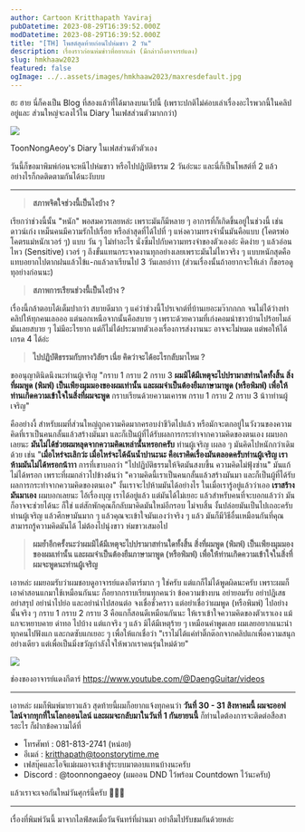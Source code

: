 ```yaml
---
author: Cartoon Kritthapath Yaviraj
pubDatetime: 2023-08-29T16:39:52.000Z
modDatetime: 2023-08-29T16:39:52.000Z
title: "[TH] โพสต์สุดท้ายก่อนไปห่มขาว 2 วัน"
description: เรื่องราวก่อนห่มข่าวที่อยากเล่า (มีกล่าวถึงอาจารย์แดง)
slug: hmkhaaw2023
featured: false
ogImage: ../..assets/images/hmkhaaw2023/maxresdefault.jpg
---
```


ฮะ ฮาย นี่ก็คงเป็น Blog ที่สองแล้วที่ได้มาลงบนเว็ปนี้ (เพราะปกติไม่ค่อบเล่าเรื่องอะไรพวกนี้ในคลิปอยู่และ ส่วนใหญ่จะลงไว้ใน Diary ในเฟสส่วนตัวมากกว่า)

![](@assets/images/hmkhaaw2023/fbpost.png)

ToonNongAeoy's Diary ในเฟสส่วนตัวตัวเอง

วันนี้ก็ขอมาพิมพ์ก่อนจะหนีไปห่มขาว หรือไปปฎิบัติธรรม 2 วันอ่ะนะ และนี่ก็เป็นโพสต์ที่ 2 แล้ว อย่างไรก็กดติดตามกันได้นะงับบบ

---

> **สภาพจิตใจช่วงนี้เป็นไงบ้าง ?**

เรียกว่าช่วงนี้นั้น "หนัก" พอสมควรเลยหล่ะ เพราะมันก็มีหลาย ๆ อาการที่ก็เกิดขึ้นอยู่ในช่วงนี้ เช่น ดาวน์เก่ง เหม็นคนมีความรักไปเรื่อย หรือล่าสุดที่ได้ไปที่ ๆ แห่งความทรงจำนั้นมันคือแบบ (โคตรพ่อโคตรแม่หนักเวอร์ ๆ) แบบ วัน ๆ ไม่ทำอะไร นั่งซึ่มไปกับความทรงจำของตัวเองอ่ะ คิดง่าย ๆ แล้วอ่อนไหว (Sensitive) เวอร์ ๆ ถึงขั้นแทนกระจาดงานทุกอย่างเลยเพราะมันไม่ไหวจริง ๆ แบบหนักสุดคือแทบอยากไปตากฝนแล้วไข้แ-กแล้วลาเรียนไป 3 วันเลยอ่าาา (ส่วนเรื่องนั้นถ้าอยากจะให้เล่า ก็ขอรอดูทุอย่างก่อนนะ)

> **สภาพการเรียนช่วงนี้เป็นไงบ้าง ?**

เรื่องนี้กล้าตอบได้เต็มปากว่า สบายดีมาก ๆ แค่ว่าช่วงนี้โปรเจกต์ที่บ้านเยอะมว๊ากกกก จนไม่ได้ว่างทำคลิปให้ทุกคนเลอออ แต่นอกเหนือจากนั้นคือสบาย ๆ เพราะด้วยความที่เก่งคอมนำชาวบ้านไปร้อยไมล์ มันเลยสบาย ๆ ไม่มีอะไรยาก แต่ก็ไม่ได้ประมาทตัวเองเรื่องการส่งงานนะ อาจจะไม่หมด แต่พอให้ได้เกรด 4 ได้อ่ะ

> **ไปปฎิบัติธรรมกับทางวิลัยฯ เนี่ย คิดว่าจะได้อะไรกลับมาไหม ?**

ขออนุญาตินิดนึงนะท่านผู้เจริญ "กราบ 1 กราบ 2 กราบ 3 **ผมมิได้มีเหตุจะไปปรามาสท่านใดทั้งสิ้น สิ่งที่ผมพูด (พิมพ์) เป็นเพียงมุมมองของผมเท่านั้น และผมจำเป็นต้องยืมภาษามาพูด (หรือพิมพ์) เพื่อให้ท่านเกิดความเข้าใจในสิ่งที่ผมจะพูด** กราบเรียนด้วยความเคารพ กราบ 1 กราบ 2 กราบ 3 น้าาท่านผู้เจริญ"

คืออย่างงี้ สำหรับผมที่ส่วนใหญ่ถูกความคิดมากครอบงำชีวิตไปแล้ว หรือมักจะตกอยู่ในวังวนของความคิดที่เราเป็นคนกลั้นแล้วสร้างมันมา และก็เป็นผู้ที่ได้รับผลการกระทำจากความคิดของตนเอง ผมบอกเลยนะ **มันไม่ได้ช่วยผมหลุดจากความคิดเหล่านั้นหรอกครับ** ท่านผู้เจริญ เผลอ ๆ มันคิดไปหนักกว่าเดิมด้วย เช่น "**เมื่อไหร่จะเลิกว่ะ เมื่อไหร่จะได้ฉันน้ำปานะนะ คือเราคิดเรื่องมันตลอดครับท่านผู้เจริญ เราห้ามมันไม่ได้หรอกน้าาา** การที่เขาบอกว่า "ไปปฏิบัติธรรมให้จิตมันสงบขึ้น ความคิดไม่ฟุ้งซ่าน" มันแก้ไม่ได้หรอก เพราะที่ผมกล่าวไปข้างต้นว่า "ความคิดนี้เราเป็นคนกลั้นแล้วสร้างมันมา และก็เป็นผู้ที่ได้รับผลการกระทำจากความคิดของตนเอง\" งั้นเราจะไปห้ามมันได้อย่างไร ในเมื่อเรารู้อยู่แล้วว่าเออ **เราสร้างมันมาเอง** ผมบอกเลยนะ ไอ้เรื่องบุญ เราได้อยู่แล้ว แต่มันได้ไม่เยอะ แล้วสำหรับคนที่จะบอกแล้วว่า มันก็อาจจะช่วยได้นะ ก็ใช่ แต่สักพักคุณก็กลับมาคิดมันใหม่อีกรอบ ไม่จบสิ้น งั้นปล่อยมันเป็นไปเถอะครับท่านผู้เจริญ แล้วศึกษามันมาก ๆ แล้วคุณจะเข้าใจมันเองว่าจริง ๆ แล้ว มันก็มีวิธีอื่นเหมือนกันที่คุณสามารถรู้ความคิดมันได้ ไม่ต้องไปนุ่งขาว ห่มขาวเสมอไป

> **ผมย้ำอีกครั้งนะว่าผมมิได้มีเหตุจะไปปรามาสท่านใดทั้งสิ้น สิ่งที่ผมพูด (พิมพ์) เป็นเพียงมุมมองของผมเท่านั้น และผมจำเป็นต้องยืมภาษามาพูด (หรือพิมพ์) เพื่อให้ท่านเกิดความเข้าใจในสิ่งที่ผมจะพูดนะท่านผู้เจริญ**

เอาหล่ะ ผมยอมรับว่าผมชอบดูอาจารย์แดงกีตาร์มาก ๆ ใช่ครับ แต่แกก็ไม่ได้พูดผิดนะครับ เพราะผมก็เอาคำสอนแกมาใช้เหมือนกันนะ ก็อยากกราบเรียนทุกคนว่า ข้อความข้างบน อย่ายอมรับ อย่าปฎิเสธ อย่าสรุป อย่านำไปย่อ และอย่านำไปสอนต่อ จงเชื่อชั่วคราว แต่อย่าเชื่อว่าผมพูด (หรือพิมพ์) ไปอย่างนั้นจริง ๆ กราบ 1 กราบ 2 กราบ 3 คือแกก็สอนดีเหมือนกันนะ ให้เราเข้าใจความคิดของตัวเราเอง แม้แกจะหยาบคาย ด่าทอ ไปบ้าง แต่แกจริง ๆ แล้ว มิได้มีเหตุร้าย ๆ เหมือนคำพูดเลย ผมเลยอยากแนะนำทุกคนไปฟังแก และกดซับแกเยอะ ๆ เพื่อให้แกเชื่อว่า \"เราไม่ได้แค่ทำติ๊กต๊อกจากคลิปแกเพื่อความสนุกอย่างเดียว แต่เพื่อเป็นมิ่งขวัญกำลังใจให้พวกเราคนรุ่นใหม่ด้วย\"

![](@assets/images/hmkhaaw2023/image-4.png)

ช่องของอาจารย์แดงกีตาร์ https://www.youtube.com/@DaengGuitar/videos

---

เอาหล่ะ ผมก็พิมพ์มายาวแล้ว สุดท้ายนี้ผมก็อยากแจ้งทุกคนว่า **วันที่ 30 - 31 สิงหาคมนี้ ผมจะออฟไลน์จากทุกที่ในโลกออนไลน์ และผมจะกลับมาในวันที่ 1 กันยายนนี้** ก็ท่านใดต้องการจะติดต่อสือสารอะไร ก็ฝากข้อความได้ที่

- โทรศัพท์ : 081-813-2741 (หน่อย)
- อีเมล์ : [kritthapath@toonstorytime.me](mailto:kritthapath@toonstorytime.me)
- เฟสบุ๊คและไอจีแม่ผมอาจะเข้าสู่ระบบมาตอบแทนบ้างนะครับ
- Discord : @toonnongaeoy (ผมออน DND ไว้พร้อม Countdown ไว้นะครับ)

แล้วเราจะเจอกันใหม่วันศุกร์นี้ครับ 🤗🤗🤗

---

เรื่องที่พิมพ์วันนี้ มาจากไลฟ์สดเมื่อวันจันทร์ที่ผ่านมา อย่าลืมไปรับชมกันด้วยหล่ะ

